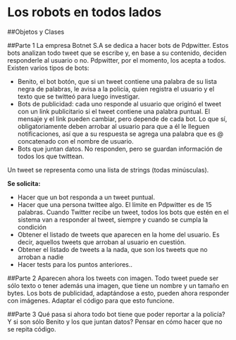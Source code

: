 # Los robots en todos lados

##Objetos y Clases


##Parte 1
La empresa Botnet S.A se dedica a hacer bots de Pdpwitter. Estos bots analizan todo tweet que se escribe y, en base a su contenido, deciden responderle al usuario o no. Pdpwitter, por el momento, los acepta a todos. Existen varios tipos de bots:
- Benito, el bot botón, que si un tweet contiene una palabra de su lista negra de palabras, le avisa a la policía, quien registra el usuario y el texto que se twitteó para luego investigar.
- Bots de publicidad: cada uno responde al usuario que originó el tweet con un link publicitario si el tweet contiene una palabra puntual. El mensaje y el link pueden cambiar, pero depende de cada bot. Lo que sí, obligatoriamente deben arrobar al usuario para que a él le lleguen notificaciones, así que a su respuesta se agrega una palabra que es @ concatenado con el nombre de usuario.
- Bots que juntan datos. No responden, pero se guardan información de todos los que twittean.

Un tweet se representa como una lista de strings (todas minúsculas).

**Se solicita:**

- Hacer que un bot responda a un tweet puntual.
- Hacer que una persona twittee algo. El límite en Pdpwitter es de 15 palabras. Cuando Twitter recibe un tweet, todos los bots que estén en el sistema van a responder al tweet, siempre y cuando se cumpla la condición
- Obtener el listado de tweets que aparecen en la home del usuario. Es decir, aquellos tweets que arroban al usuario en cuestión.
- Obtener el listado de tweets a la nada, que son los tweets que no arroban a nadie
- Hacer tests para los puntos anteriores..

##Parte 2
Aparecen ahora los tweets con imagen. Todo tweet puede ser sólo texto o tener además una imagen, que tiene un nombre y un tamaño en bytes. Los bots de publicidad, adaptándose a esto, pueden ahora responder con imágenes. Adaptar el código para que esto funcione.

##Parte 3
Qué pasa si ahora todo bot tiene que poder reportar a la policía? Y si son sólo Benito y los que juntan datos? Pensar en cómo hacer que no se repita código.
